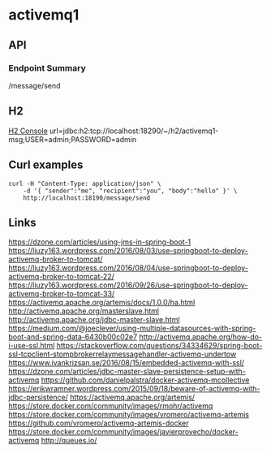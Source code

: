# activemq1

## API

### Endpoint Summary
/message/send

## H2
[H2 Console](http://localhost:18190/develop/h2_console/)
url=jdbc:h2:tcp://localhost:18290/~/h2/activemq1-msg;USER=admin;PASSWORD=admin  

## Curl examples
```
curl -H "Content-Type: application/json" \
    -d '{ "sender":"me", "recipient":"you", "body":"hello" }' \
    http://localhost:18190/message/send
```

## Links
https://dzone.com/articles/using-jms-in-spring-boot-1
https://liuzy163.wordpress.com/2016/08/03/use-springboot-to-deploy-activemq-broker-to-tomcat/
https://liuzy163.wordpress.com/2016/08/04/use-springboot-to-deploy-activemq-broker-to-tomcat-22/
https://liuzy163.wordpress.com/2016/09/26/use-springboot-to-deploy-activemq-broker-to-tomcat-33/
https://activemq.apache.org/artemis/docs/1.0.0/ha.html
http://activemq.apache.org/masterslave.html
http://activemq.apache.org/jdbc-master-slave.html
https://medium.com/@joeclever/using-multiple-datasources-with-spring-boot-and-spring-data-6430b00c02e7
http://activemq.apache.org/how-do-i-use-ssl.html
https://stackoverflow.com/questions/34334629/spring-boot-ssl-tcpclient-stompbrokerrelaymessagehandler-activemq-undertow
https://www.ivankrizsan.se/2016/08/15/embedded-activemq-with-ssl/
https://dzone.com/articles/jdbc-master-slave-persistence-setup-with-activemq
https://github.com/danielpalstra/docker-activemq-mcollective
https://erikwramner.wordpress.com/2015/09/18/beware-of-activemq-with-jdbc-persistence/
https://activemq.apache.org/artemis/
https://store.docker.com/community/images/rmohr/activemq
https://store.docker.com/community/images/vromero/activemq-artemis
https://github.com/vromero/activemq-artemis-docker
https://store.docker.com/community/images/javierprovecho/docker-activemq
http://queues.io/